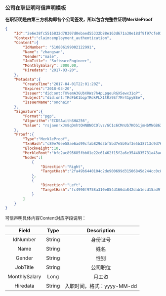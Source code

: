 ### 公司在职证明可信声明模板

**在职证明是由第三方机构即各个公司签发，所以包含完整性证明MerkleProof**

```json
{
	"Id":"2e6e38fc5516832d78307d0ebaed55332b88e163d671a30e18df9f97cfe01fb5",
	"Context":"claim:employment_authentication",
	"Content":{
		"IdNumber": "510806199002122991",
		"Name": "zhangsan",
		"Gender":"male",
		"JobTitle": "SoftwareEngineer",
		"MonthlySalary": 3000.00,
		"Hiredata": "2017-03-20",
	},
	"Metadata":{
		"CreateTime":"2017-04-01T22:01:20Z",
		"Expires":"2018-03-20",
		"Issuer":"did:ont:TXVemA3GUbXRWz7h4pLpgeuRGX5ewx31qP",
		"Subject":"did:ont:TRdFbK1bqpTRdkPLX1tRz9Sf7Mr41pyBEe",
		"IssuerName":"onchain"
	},
	"Signature":{
		"Format":"pgp",
		"Algorithm":"ECDSAwithSHA256",
		"Value": "rsjaenrxJm8qDmhtOHNBNOCOlvz/GC1c6CMnUb7KOb1jmHbMNGB63VXhtKflwSggyu1cVBK14/0t7qELqIrNmQ=="
	},
	"Proof":{
		"Type":"MerkleProof",
		"TxnHash":"c89e76ee58ae6ad99cfab829d3bf5bd7e5b9af3e5b38713c9d76ef2dcba2c8e0",
		"BlockHeight":10,
		"MerkleRoot":"bfc2ac895685fbb01e22c61462f15f2a6e3544835731a43ae0cba82255a9f904",
		"Nodes":[
			{
				"Direction":"Right",
				"TargetHash":"2fa49b6440104c2de900699d31506845d244cc0c8c36a2fffb019ee7c0c6e2f6"
			},
			{
				"Direction":"Left",
				"TargetHash":"fc4990f9758a310e054d166da842dab1ecd15ad9f8f0122ec71946f20ae964a4"
			}
		]
	}
}
```



可信声明具体内容Content对应字段说明：

| Field     |     Type |   Description   | 
| :--------------: | :--------:| :------: |
|    IdNumber|   String|  身份证号  |
|    Name|   String|  姓名  |
|    Gender|   String| 性别   |
|    JobTitle|   String|  公司职位  |
|    MonthlySalary|   Long|  月工资  |
|    Hiredata|   String|  入职时间，格式：yyyy-MM-dd  |
